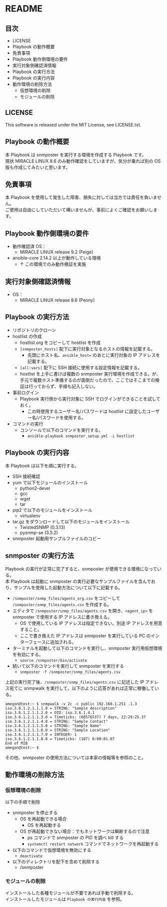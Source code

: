 # README

## 目次

- LICENSE
- Playbook の動作概要
- 免責事項
- Playbook 動作側環境の要件
- 実行対象側確認済情報
- Playbook の実行方法
- Playbook の実行内容
- 動作環境の削除方法
    - 仮想環境の削除
    - モジュールの削除

## LICENSE

This software is released under the MIT License, see LICENSE.txt.

## Playbook の動作概要

本 Playbook は snmposter を実行する環境を作成する Playbook です。  
現状 MIRACLE LINUX 8.6 のみ動作確認をしていますが、気分が乗れば別の OS 版も作成してみたいと思います。  

## 免責事項

本 Playbook を使用して発生した障害、損失に対しては当方では責任を負いません。  
ご使用は自由にしていただいて構いませんが、事前によくご確認をお願いします。  

## Playbook 動作側環境の要件

- 動作確認済 OS：
    - MIRACLE LINUX release 9.2 (Feige)
- ansible-core 2.14.2 以上が動作している環境
    - ↑ この環境でのみ動作検証を実施

## 実行対象側確認済情報

- OS：
    - MIRACLE LINUX release 8.6 (Peony)

## Playbook の実行方法

- リポジトリのクローン
- hostlist の作成
    - hostlist.org をコピーして hostlist を作成
    - `[snmposter_hosts]` 配下に実行対象となるホストの情報を記載する。
        - 先頭にホスト名、`ansible_host=` のあとに実行対象の IP アドレスを記載する。
    - `[all:vars]` 配下に SSH 接続に使用する設定情報を記載する。
    - hostlist を上手に書けば複数の snmposter 実行環境を作成できる。が、手元で複数ホスト準備するのが面倒だったので、ここではそこまでの検証は行っておらず、手順も記入しない。
- 事前ログイン
    - Playbook 実行側から実行対象に SSH でログインができることを試しておく。
        - この時使用するユーザー名/パスワードは hostlist に設定したユーザー名/パスワードを使用する。
- コマンドの実行
    - コンソールで以下のコマンドを実行する。
        - `ansible-playbook snmposter_setup.yml -i hostlist`

## Playbook の実行内容

本 Playbook は以下を順に実行する。  
  
- SSH 接続確認
- yum で以下モジュールのインストール
    - python2-devel
    - gcc
    - wget
    - tar
- pip2 で以下のモジュールをインストール
    - virtualenv
- tar.gz をダウンロードして以下のモジュールをインストール
    - TwistedSNMP (0.3.13)
    - pysnmp-se (3.5.2)
- snmposter 起動用サンプルファイルのコピー

## snmposter の実行方法

Playbook の実行が正常に完了すると、snmposter が使用できる環境になっている。  
本 Playbook は起動に snmposter の実行必要なサンプルファイルを含んでおり、サンプルを使用した起動方法について以下に記載する。  
  
- `/snmposter/snmp_files/agents_org.csv` をコピーして `/snmposter/snmp_files/agents.csv` を作成する。
- エディタで `/snmposter/snmp_files/agents.csv` を開き、`<agent_ip>` を snmposter で使用する IP アドレスに書き換える。
    - OS で使用している IP アドレスは指定できない。別途 IP アドレスを用意すること。
    - ここで書き換えた IP アドレスは snmposter を実行している PC のインターフェースに追加される。
- ターミナルを起動して以下のコマンドを実行し、snmposter 実行用仮想環境を有効にする。
    - `source /snmposter/bin/activate`
- 続いて以下のコマンドを実行して snmposter を実行する
    - `snmposter -f /snmposter/snmp_files/agents.csv`

上記の実行完了後、`/snmposter/snmp_files/agents.csv` に記述した IP アドレス宛てに snmpwalk を実行して、以下のように応答があれば正常に稼働している。  
  
```
amegon@test:~ $ snmpwalk -v 2c -c public 192.168.1.251 .1.3
iso.3.6.1.2.1.1.1.0 = STRING: "Sample description"
iso.3.6.1.2.1.1.2.0 = OID: iso.3.6.1.4.1
iso.3.6.1.2.1.1.3.0 = Timeticks: (68576537) 7 days, 22:29:25.37
iso.3.6.1.2.1.1.4.0 = STRING: "Sample Contact"
iso.3.6.1.2.1.1.5.0 = STRING: "Sample Name"
iso.3.6.1.2.1.1.6.0 = STRING: "Sample Location"
iso.3.6.1.2.1.1.7.0 = INTEGER: 1
iso.3.6.1.2.1.1.8.0 = Timeticks: (107) 0:00:01.07
End of MIB
amegon@test:~ $
```
  
その他、snmposter の使用方法については本家の情報等を参照のこと。  

## 動作環境の削除方法

### 仮想環境の削除

以下の手順で削除  

- snmposter を停止する  
    - OS を再起動できる場合
        - OS を再起動する
    - OS が再起動できない場合：でもネットワークは瞬断するので注意
        - ps コマンドで snmposter の PID を調べ kill する
        - `systemctl restart network` コマンドでネットワークを再起動する
- 以下のコマンドで仮想環境を無効にする
    - `deactivate`
- 以下のディレクトリを配下を含めて削除する
    - /snmposter

### モジュールの削除

インストールした各種モジュールが不要であれば手動で削除する。  
インストールしたモジュールは `Playbook の実行内容` を参照。
